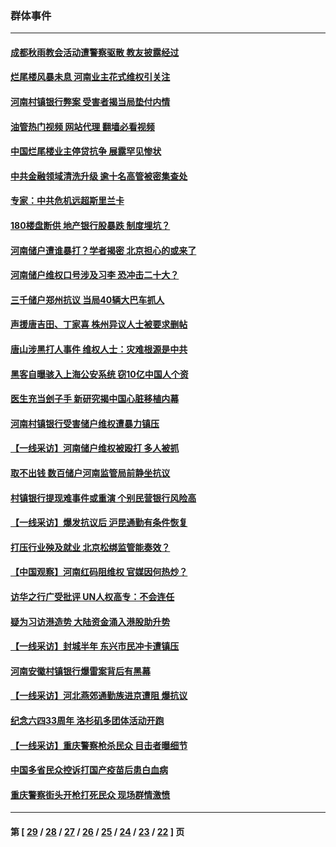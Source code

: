 ### 群体事件
---
#### [成都秋雨教会活动遭警察驱散 教友披露经过](../../pages/ncid279/n13802541.md?08160045) 
#### [烂尾楼风暴未息 河南业主花式维权引关注](../../pages/ncid279/n13794519.md?08160045) 
#### [河南村镇银行弊案 受害者揭当局垫付内情](../../pages/ncid279/n13791990.md?08160045) 
#### [油管热门视频 网站代理 翻墙必看视频](http://209.222.30.114:81/youtube.html?08160045)
#### [中国烂尾楼业主停贷抗争 展露罕见惨状](../../pages/ncid279/n13787794.md?08160045) 
#### [中共金融领域清洗升级 逾十名高管被密集查处](../../pages/ncid279/n13782694.md?08160045) 
#### [专家：中共危机远超斯里兰卡](../../pages/ncid279/n13782248.md?08160045) 
#### [180楼盘断供 地产银行股暴跌 制度埋坑？](../../pages/ncid279/n13780778.md?08160045) 
#### [河南储户遭谁暴打？学者揭密 北京担心的或来了](../../pages/ncid279/n13779407.md?08160045) 
#### [河南储户维权口号涉及习李 恐冲击二十大？](../../pages/ncid279/n13778148.md?08160045) 
#### [三千储户郑州抗议 当局40辆大巴车抓人](../../pages/ncid279/n13777593.md?08160045) 
#### [声援唐吉田、丁家喜 株州异议人士被要求删帖](../../pages/ncid279/n13775534.md?08160045) 
#### [唐山涉黑打人事件 维权人士：灾难根源是中共](../../pages/ncid279/n13773534.md?08160045) 
#### [黑客自曝骇入上海公安系统 窃10亿中国人个资](../../pages/ncid279/n13773395.md?08160045) 
#### [医生充当刽子手 新研究揭中国心脏移植内幕](../../pages/ncid279/n13772291.md?08160045) 
#### [河南村镇银行受害储户维权遭暴力镇压](../../pages/ncid279/n13770841.md?08160045) 
#### [【一线采访】河南储户维权被殴打 多人被抓](../../pages/ncid279/n13768629.md?08160045) 
#### [取不出钱 数百储户河南监管局前静坐抗议](../../pages/ncid279/n13767198.md?08160045) 
#### [村镇银行提现难事件或重演 个别民营银行风险高](../../pages/ncid279/n13764495.md?08160045) 
#### [【一线采访】爆发抗议后 沪昆通勤有条件恢复](../../pages/ncid279/n13763504.md?08160045) 
#### [打压行业殃及就业 北京松绑监管能奏效？](../../pages/ncid279/n13761130.md?08160045) 
#### [【中国观察】河南红码阻维权 官媒因何热炒？](../../pages/ncid279/n13760146.md?08160045) 
#### [访华之行广受批评 UN人权高专：不会连任](../../pages/ncid279/n13758655.md?08160045) 
#### [疑为习访港造势 大陆资金涌入港股助升势](../../pages/ncid279/n13756127.md?08160045) 
#### [【一线采访】封城半年 东兴市民冲卡遭镇压](../../pages/ncid279/n13754277.md?08160045) 
#### [河南安徽村镇银行爆雷案背后有黑幕](../../pages/ncid279/n13754230.md?08160045) 
#### [【一线采访】河北燕郊通勤族进京遭阻 爆抗议](../../pages/ncid279/n13749999.md?08160045) 
#### [纪念六四33周年 洛杉矶多团体活动开跑](../../pages/ncid279/n13749760.md?08160045) 
#### [【一线采访】重庆警察枪杀民众 目击者曝细节](../../pages/ncid279/n13749360.md?08160045) 
#### [中国多省民众控诉打国产疫苗后患白血病](../../pages/ncid279/n13748740.md?08160045) 
#### [重庆警察街头开枪打死民众 现场群情激愤](../../pages/ncid279/n13749070.md?08160045) 

---
#### 第 [ [29](./29.md?08160045) / [28](./28.md?08160045) / [27](./27.md?08160045) / [26](./26.md?08160045) / [25](./25.md?08160045) / [24](./24.md?08160045) / [23](./23.md?08160045) / [22](./22.md?08160045) ] 页
